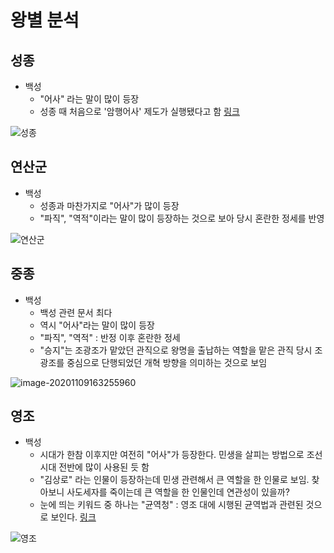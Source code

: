 # 왕별 분석



## 성종

+ 백성
  + "어사" 라는 말이 많이 등장
  + 성종 때 처음으로 '암행어사' 제도가 실행됐다고 함 [링크](https://namu.wiki/w/%EC%95%94%ED%96%89%EC%96%B4%EC%82%AC)

![성종](https://user-images.githubusercontent.com/47618340/98512575-db5c2a80-22a9-11eb-9b86-866910d47b1f.png)



## 연산군

+ 백성
  + 성종과 마찬가지로 "어사"가 많이 등장
  + "파직", "역적"이라는 말이 많이 등장하는 것으로 보아 당시 혼란한 정세를 반영

![연산군](https://user-images.githubusercontent.com/47618340/98512458-b10a6d00-22a9-11eb-86c5-08e730d96cdc.png)



## 중종

+ 백성
  + 백성 관련 문서 최다
  + 역시 "어사"라는 말이 많이 등장
  + "파직", "역적" : 반정 이후 혼란한 정세
  + "승지"는 조광조가 맡았던 관직으로 왕명을 출납하는 역할을 맡은 관직 당시 조광조를 중심으로 단행되었던 개혁 방향을 의미하는 것으로 보임

![image-20201109163255960](https://user-images.githubusercontent.com/47618340/98512245-5cff8880-22a9-11eb-8c67-4e12b2cbc6e3.png)





## 영조

+ 백성
  + 시대가 한참 이후지만 여전히 "어사"가 등장한다. 민생을 살피는 방법으로 조선 시대 전반에 많이 사용된 듯 함
  + "김상로" 라는 인물이 등장하는데 민생 관련해서 큰 역할을 한 인물로 보임. 찾아보니 사도세자를 죽이는데 큰 역할을 한 인물인데 연관성이 있을까?
  + 눈에 띄는 키워드 중 하나는 "균역청" : 영조 대에 시행된 균역법과 관련된 것으로 보인다. [링크](https://namu.wiki/w/%EA%B7%A0%EC%97%AD%EB%B2%95)



![영조](https://user-images.githubusercontent.com/47618340/98512378-946e3500-22a9-11eb-9c66-a8807699ff1b.png)